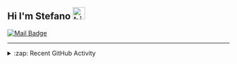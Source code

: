 ## Hi I'm Stefano <img src="https://user-images.githubusercontent.com/1303154/88677602-1635ba80-d120-11ea-84d8-d263ba5fc3c0.gif" width="28px" alt="hi">

[![Mail Badge](https://img.shields.io/badge/-0x550xaa-c0392b?style=flat&labelColor=c0392b&logo=gmail&logoColor=white)](mailto:stefano.cuizza@protonmail.com)

---
  
<details>
  <summary>:zap: Recent GitHub Activity</summary>
  
  <!--START_SECTION:activity-->
  <!--END_SECTION:activity-->

</details>
